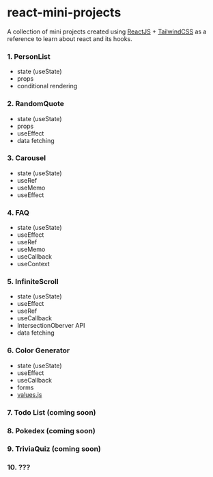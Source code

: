 # react-mini-projects

A collection of mini projects created using [ReactJS](https://reactjs.org/) + [TailwindCSS](https://tailwindcss.com/) as a reference to learn about react and its hooks.

### 1. PersonList

- state (useState)
- props
- conditional rendering

### 2. RandomQuote

- state (useState)
- props
- useEffect
- data fetching

### 3. Carousel

- state (useState)
- useRef
- useMemo
- useEffect

### 4. FAQ

- state (useState)
- useEffect
- useRef
- useMemo
- useCallback
- useContext

### 5. InfiniteScroll

- state (useState)
- useEffect
- useRef
- useCallback
- IntersectionOberver API
- data fetching

### 6. Color Generator

- state (useState)
- useEffect
- useCallback
- forms
- [values.js](https://noeldelgado.github.io/values.js/)

### 7. Todo List (coming soon)

### 8. Pokedex (coming soon)

### 9. TriviaQuiz (coming soon)

### 10. ???
